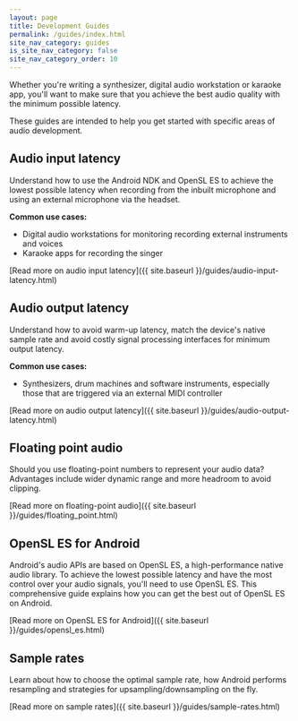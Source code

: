 ```yaml
---
layout: page
title: Development Guides
permalink: /guides/index.html
site_nav_category: guides
is_site_nav_category: false
site_nav_category_order: 10
---
```


Whether you're writing a synthesizer, digital audio workstation or karaoke app, you'll want to make sure that you achieve the best audio quality with the minimum possible latency.

These guides are intended to help you get started with specific areas of audio development.

## Audio input latency
Understand how to use the Android NDK and OpenSL ES to achieve the lowest possible latency when recording from the inbuilt microphone and using an external microphone via the headset.

**Common use cases:**

- Digital audio workstations for monitoring recording external instruments and voices
- Karaoke apps for recording the singer


[Read more on audio input latency]({{ site.baseurl }}/guides/audio-input-latency.html)

## Audio output latency
Understand how to avoid warm-up latency, match the device's native sample rate and avoid costly signal processing interfaces for minimum output latency.

**Common use cases:**

- Synthesizers, drum machines and software instruments, especially those that are triggered via an external MIDI controller

[Read more on audio output latency]({{ site.baseurl }}/guides/audio-output-latency.html)

## Floating point audio
Should you use floating-point numbers to represent your audio data? Advantages include wider dynamic range and more headroom to avoid clipping.

[Read more on floating-point audio]({{ site.baseurl }}/guides/floating_point.html)

## OpenSL ES for Android
Android's audio APIs are based on OpenSL ES, a high-performance native audio library. To achieve the lowest possible latency and have the most control over your audio signals, you'll need to use OpenSL ES. This comprehensive guide explains how you can get the best out of OpenSL ES on Android.

[Read more on OpenSL ES for Android]({{ site.baseurl }}/guides/opensl_es.html)

## Sample rates
Learn about how to choose the optimal sample rate, how Android performs resampling and strategies for upsampling/downsampling on the fly.

[Read more on sample rates]({{ site.baseurl }}/guides/sample-rates.html)
